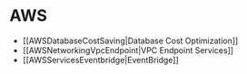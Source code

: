 # AWS

- [[AWSDatabaseCostSaving|Database Cost Optimization]]
- [[AWSNetworkingVpcEndpoint|VPC Endpoint Services]]
- [[AWSServicesEventbridge|EventBridge]]
